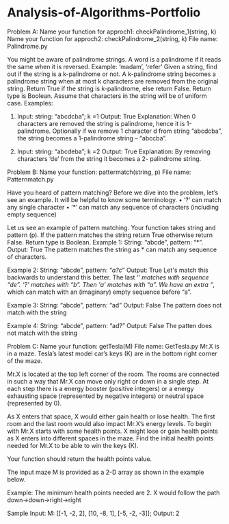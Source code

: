 # Analysis-of-Algorithms-Portfolio
Problem A:
Name your function for approch1: checkPalindrome_1(string, k)
Name your function for approch2: checkPalindrome_2(string, k)
File name: Palindrome.py

You might be aware of palindrome strings. A word is a palindrome if it reads the same when it is reversed. 
Example: ‘madam’, ‘refer’
Given a string, find out if the string is a k-palindrome or not. A k-palindrome string becomes a palindrome string when at most k characters are removed from the original string. 
Return True if the string is k-palindrome, else return False. Return type is Boolean.
Assume that characters in the string will be of uniform case.
Examples:
1. Input: string: “abcdcba”; k =1
Output: True
Explanation: When 0 characters are removed the string is palindrome, hence it is
1-palindrome. Optionally if we remove 1 character d from string “abcdcba”, the
string becomes a 1-palindrome string – “abccba”.

2. Input: string: “abcdeba”; k =2
Output: True
Explanation: By removing characters ‘de’ from the string it becomes a 2-
palindrome string.


Problem B:
Name your function: pattermatch(string, p)
File name: Patternmatch.py

Have you heard of pattern matching? Before we dive into the problem, let’s see an example. It
will be helpful to know some terminology.
• ‘?’ can match any single character
• ‘*’ can match any sequence of characters (including empty sequence)

Let us see an example of pattern matching. Your function takes string and pattern (p). If the
pattern matches the string return True otherwise return False. Return type is Boolean.
Example 1: String: “abcde”, pattern: “*”.
Output: True
The pattern matches the string as * can match any sequence of characters.

Example 2: String: “abcde”, pattern: “*a?c*”
Output: True
Let's match this backwards to understand this better. The last ‘*’ matches with sequence
“de”. ‘?’ matches with “b”. Then 'a' matches with “a”. We have an extra ‘*’, which can match
with an (imaginary) empty sequence before “a”.

Example 3: String: “abcde”, pattern: “ad”
Output: False
The pattern does not match with the string

Example 4: String: “abcde”, pattern: “ad?”
Output: False
The patten does not match with the string


Problem C:
Name your function: getTesla(M)
File name: GetTesla.py
Mr.X is in a maze. Tesla’s latest model car’s keys (K) are in the bottom right corner of the
maze. 

Mr.X is located at the top left corner of the room. The rooms are connected in such a
way that Mr.X can move only right or down in a single step.
At each step there is a energy booster (positive integers) or a energy exhausting space
(represented by negative integers) or neutral space (represented by 0). 

As X enters that space, X would either gain health or lose health. The first room and the last room would also
impact Mr.X’s energy levels.
To begin with Mr.X starts with some health points. X might lose or gain health points as X
enters into different spaces in the maze.
Find the initial health points needed for Mr.X to be able to win the keys (K). 

Your function should return the health points value. 

The input maze M is provided as a 2-D array as shown
in the example below.

Example:
The minimum health points needed are 2. 
X would follow the path down->down->right->right

Sample Input: M: [[-1, -2, 2], [10, -8, 1], [-5, -2, -3]]; Output: 2

